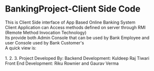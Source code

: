 # BankingProject-Client Side Code
This is Client Side interface of App Based Online Banking System <br />
Client Application can Access methods defined on server through RMI (Remote Method Invocation Technology)<br />
Its provide both Admin Console that can be used by Bank Employee and user Console used by Bank Customer's <br />
A quick view is:<br /><br />
1.
2.
3.
Project Developed By:
Backend Development: Kuldeep Raj Tiwari
Front End Development: Riku Rownier and Gaurav Verma
